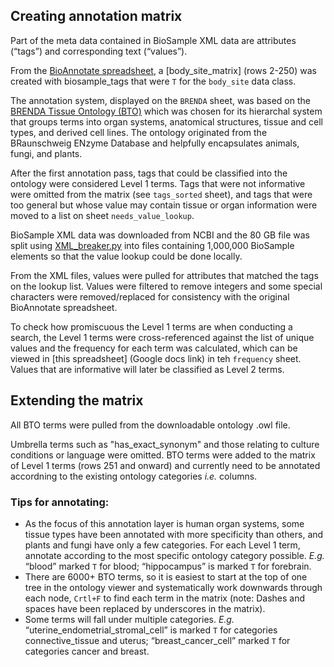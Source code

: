 ## Creating annotation matrix

Part of the meta data contained in BioSample XML data are attributes (“tags”) and corresponding text (“values”).

From the [BioAnnotate spreadsheet](https://docs.google.com/spreadsheets/d/1J-kYYDBv3K5HFYMiHhSseEcpW8TQ3ilbSxfynXNtzKo/), a [body_site_matrix] (rows 2-250) was created with biosample_tags that were `T` for the `body_site` data class.

The annotation system, displayed on the `BRENDA` sheet, was based on the [BRENDA Tissue Ontology (BTO)](https://www.ebi.ac.uk/ols/ontologies/bto) which was chosen for its hierarchal system that groups terms into organ systems, anatomical structures, tissue and cell types, and derived cell lines. The ontology originated from the BRaunschweig ENzyme Database and helpfully encapsulates animals, fungi, and plants.

After the first annotation pass, tags that could be classified into the ontology were considered Level 1 terms. Tags that were not informative were omitted from the matrix (see `tags_sorted` sheet), and tags that were too general but whose value may contain tissue or organ information were moved to a list on sheet `needs_value_lookup`.

BioSample XML data was downloaded from NCBI and the 80 GB file was split using [XML_breaker.py](https://gist.github.com/nicwolff/b4da6ec84ba9c23c8e59) into files containing 1,000,000 BioSample elements so that the value lookup could be done locally.

From the XML files, values were pulled for attributes that matched the tags on the lookup list. Values were filtered to remove integers and some special characters were removed/replaced for consistency with the original BioAnnotate spreadsheet.

To check how promiscuous the Level 1 terms are when conducting a search, the Level 1 terms were cross-referenced against the list of unique values and the frequency for each term was calculated, which can be viewed in [this spreadsheet] (Google docs link) in teh `frequency` sheet. Values that are informative will later be classified as Level 2 terms.

## Extending the matrix

All BTO terms were pulled from the downloadable ontology .owl file.

Umbrella terms such as "has_exact_synonym" and those relating to culture conditions or language were omitted. BTO terms were added to the matrix of Level 1 terms (rows 251 and onward) and currently need to be annotated accordning to the existing ontology categories *i.e.* columns.

### Tips for annotating:

- As the focus of this annotation layer is human organ systems, some tissue types have been annotated with more specificity than others, and plants and fungi have only a few categories. For each Level 1 term, annotate according to the most specific ontology category possible. *E.g.* “blood” marked `T` for blood; “hippocampus” is marked `T` for forebrain.
- There are 6000+ BTO terms, so it is easiest to start at the top of one tree in the ontology viewer and systematically work downwards through each node, `Crtl+F` to find each term in the matrix (note: Dashes and spaces have been replaced by underscores in the matrix).
- Some terms will fall under multiple categories. *E.g.* “uterine_endometrial_stromal_cell” is marked `T` for categories connective_tissue and uterus; “breast_cancer_cell” marked `T` for categories cancer and breast.
